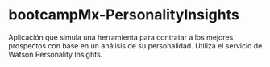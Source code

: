 # bootcampMx-PersonalityInsights
Aplicación que simula una herramienta para contratar a los mejores prospectos con base en un análisis de su personalidad. Utiliza el servicio de Watson Personality Insights.
